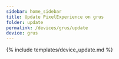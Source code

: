 ```yaml
---
sidebar: home_sidebar
title: Update PixelExperience on grus
folder: update
permalink: /devices/grus/update
device: grus
---
```

{% include templates/device_update.md %}
